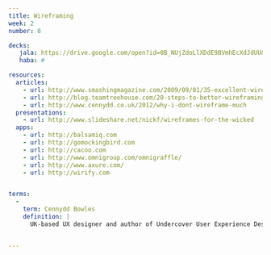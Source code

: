 ```yaml
---
title: Wireframing
week: 2
number: 8

decks: 
   jala: https://drive.google.com/open?id=0B_NUjZdoLlXDdE9BVmhEcXdJdUU&authuser=0
   haba: #

resources:
  articles:
    - url: http://www.smashingmagazine.com/2009/09/01/35-excellent-wireframing-resources/
    - url: http://blog.teamtreehouse.com/20-steps-to-better-wireframing
    - url: http://www.cennydd.co.uk/2012/why-i-dont-wireframe-much
  presentations:
    - url: http://www.slideshare.net/nickf/wireframes-for-the-wicked
  apps:
    - url: http://balsamiq.com
    - url: http://gomockingbird.com
    - url: http://cacoo.com
    - url: http://www.omnigroup.com/omnigraffle/
    - url: http://www.axure.com/
    - url: http://wirify.com


terms:
  -
    term: Cennydd Bowles
    definition: |
      UK-based UX designer and author of Undercover User Experience Design. He’s outspoken on Twitter and various blogs: https://twitter.com/Cennydd, http://alistapart.com/author/cbowles, http://undercoverux.com/


---
```

